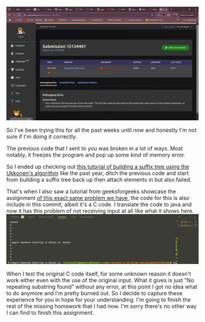 ![alt text](image.png)

So I've been trying this for all the past weeks until now and honestly I'm not sure if I'm doing it correctly.

The previous code that I sent to you was broken in a lot of ways. Most notably, it freezes the program and pop up some kind of memory error.

So I ended up checking out [this tutorial of building a suffix tree using the Ukkonen's algorithm](https://www.geeksforgeeks.org/ukkonens-suffix-tree-construction-part-1/?ref=next_article) like the past year, ditch the previous code and start from building a suffix tree back up then attach elements in but also failed.

That's when I also saw a tutorial from geeksforgeeks showcase the assignment [of this exact same problem we have](https://www.geeksforgeeks.org/suffix-tree-application-3-longest-repeated-substring/), the code for this is also include in this commit, albeit it's a C code. I translate the code to java and now it has this problem of not receiving input at all like what it shows here. 
![alt text](image-1.png)

When I test the original C code itself, for some unknown reason it doesn't work either even with the use of the original input. What it gives is just "No repeating substring found" without any error, at this point I got no idea what to do anymore and I'm pretty burned out. So I decide to capture these experience for you in hope for your understanding. I'm going to finish the rest of the missing homework that I had now. I'm sorry there's no other way I can find to finish this assignment.